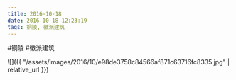 ```yaml
---
title: 2016-10-18
date: 2016-10-18 12:23:19
tags: 铜陵, 徽派建筑
---
```




#铜陵 #徽派建筑

![]({{ "/assets/images/2016/10/e98de3758c84566af871c63716fc8335.jpg" | relative_url }})
